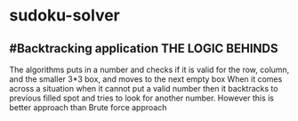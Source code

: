 # sudoku-solver
#Backtracking application
THE LOGIC BEHINDS
-----------------
The algorithms puts in a number and checks if it is valid for the row, column, and the smaller 3*3 box, and moves to the next empty box
When it comes across a situation when it cannot put a valid number then it backtracks to previous filled spot and tries to look for another number. 
However this is better approach than Brute force approach
